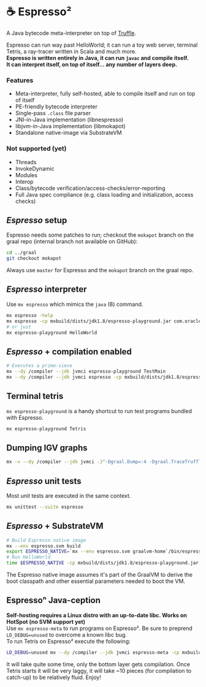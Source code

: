# :coffee: Espresso²
A Java bytecode meta-interpreter on top of [Truffle](https://github.com/oracle/graal/tree/master/truffle).

Espresso can run way past HelloWorld; it can run a toy web server, terminal Tetris, a ray-tracer written in Scala and much more.  
**Espresso is written entirely in Java, it can run `javac` and compile itself.**  
**It can interpret itself, on top of itself... any number of layers deep.**


### Features
  - Meta-interpreter, fully self-hosted, able to compile itself and run on top of itself
  - PE-friendly bytecode interpreter
  - Single-pass `.class` file parser
  - JNI-in-Java implementation (libnespresso)
  - libjvm-in-Java implementation (libmokapot)
  - Standalone native-image via SubstrateVM

### Not supported (yet)
  - Threads
  - InvokeDynamic
  - Modules
  - Interop
  - Class/bytecode verification/access-checks/error-reporting
  - Full Java spec compliance (e.g. class loading and initialization, access checks)

## _Espresso_ setup
Espresso needs some patches to run; checkout the `mokapot` branch on the graal repo (internal branch not available on GitHub):
```bash
cd ../graal
git checkout mokapot
```
Always use `master` for Espresso and the `mokapot` branch on the graal repo. 

## _Espresso_ interpreter
Use `mx espresso` which mimics the `java` (8) command.
```bash
mx espresso -help
mx espresso -cp mxbuild/dists/jdk1.8/espresso-playground.jar com.oracle.truffle.espresso.playground.HelloWorld
# or just
mx espresso-playground HelloWorld
```

## _Espresso_ + compilation enabled
```bash
# Executes a prime-sieve
mx --dy /compiler --jdk jvmci espresso-playground TestMain
mx --dy /compiler --jdk jvmci espresso -cp mxbuild/dists/jdk1.8/espresso-playground.jar com.oracle.truffle.espresso.playground.Tetris
```

## Terminal tetris
`mx espresso-playground` is a handy shortcut to run test programs bundled with Espresso.
```bash
mx espresso-playground Tetris
```

## Dumping IGV graphs
```bash
mx -v --dy /compiler --jdk jvmci -J"-Dgraal.Dump=:4 -Dgraal.TraceTruffleCompilation=true -Dgraal.TruffleBackgroundCompilation=false" espresso -cp  mxbuild/dists/jdk1.8/espresso-playground.jar com.oracle.truffle.espresso.playground.TestMain
```

## _Espresso_ unit tests
Most unit tests are executed in the same context.
```bash
mx unittest --suite espresso
```

## _Espresso_ + SubstrateVM
```bash
# Build Espresso native image
mx --env espresso.svm build
export ESPRESSO_NATIVE=`mx --env espresso.svm graalvm-home`/bin/espresso
# Run HelloWorld
time $ESPRESSO_NATIVE -cp mxbuild/dists/jdk1.8/espresso-playground.jar com.oracle.truffle.espresso.playground.HelloWorld
```
The Espresso native image assumes it's part of the GraalVM to derive the boot classpath and other essential parameters needed to boot the VM.

## Espressoⁿ Java-ception
**Self-hosting requires a Linux distro with an up-to-date libc. Works on HotSpot (no SVM support yet)**  
Use `mx espresso-meta` to run programs on Espresso². Be sure to preprend `LD_DEBUG=unused` to overcome a known libc bug.  
To run Tetris on Espresso² execute the following:
```bash
LD_DEBUG=unused mx --dy /compiler --jdk jvmci espresso-meta -cp mxbuild/dists/jdk1.8/espresso-playground.jar com.oracle.truffle.espresso.playground.Tetris
```
It will take quite some time, only the bottom layer gets compilation. Once Tetris starts it will be very laggy, it will take ~10 pieces (for compilation to catch-up) to be relatively fluid. Enjoy!
